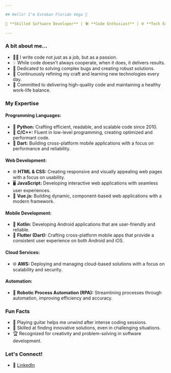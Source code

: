 ```yaml
---

## Hello! I'm Esteban Florido Vega 👋

🌟 **Skilled Software Developer** | 🛠️ **Code Enthusiast** | 🌐 **Tech Explorer**

---
```


### A bit about me...

- 👨‍💻 I write code not just as a job, but as a passion.
- 💡 While code doesn't always cooperate, when it does, it delivers results.
- 🐛 Dedicated to solving complex bugs and creating robust solutions.
- 🌱 Continuously refining my craft and learning new technologies every day.
- 🚀 Committed to delivering high-quality code and maintaining a healthy work-life balance.

### My Expertise

#### **Programming Languages:**
- 🐍 **Python:** Crafting efficient, readable, and scalable code since 2010.
- 💾 **C/C++:** Fluent in low-level programming, creating optimized and performant code.
- 🦾 **Dart:** Building cross-platform mobile applications with a focus on performance and reliability.

#### **Web Development:**
- 🌐 **HTML & CSS:** Creating responsive and visually appealing web pages with a focus on usability.
- 🖥️ **JavaScript:** Developing interactive web applications with seamless user experiences.
- 🔧 **Vue.js:** Building dynamic, component-based web applications with a modern framework.

#### **Mobile Development:**
- 📱 **Kotlin:** Developing Android applications that are user-friendly and reliable.
- 📲 **Flutter (Dart):** Crafting cross-platform mobile apps that provide a consistent user experience on both Android and iOS.

#### **Cloud Services:**
- 🌐 **AWS:** Deploying and managing cloud-based solutions with a focus on scalability and security.

#### **Automation:**
- 🦾 **Robotic Process Automation (RPA):** Streamlining processes through automation, improving efficiency and accuracy.

### Fun Facts

- 🎸 Playing guitar helps me unwind after intense coding sessions.
- 🎩 Skilled at finding innovative solutions, even in challenging situations.
- 🏆 Recognized for creativity and problem-solving in software development.

### Let's Connect!

- 🔗 [LinkedIn](https://www.linkedin.com/in/esteban-florido-vega-4ab05814a/)
